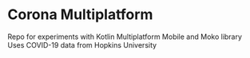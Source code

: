 # Corona Multiplatform

Repo for experiments with Kotlin Multiplatform Mobile and Moko library
Uses COVID-19 data from Hopkins University 
